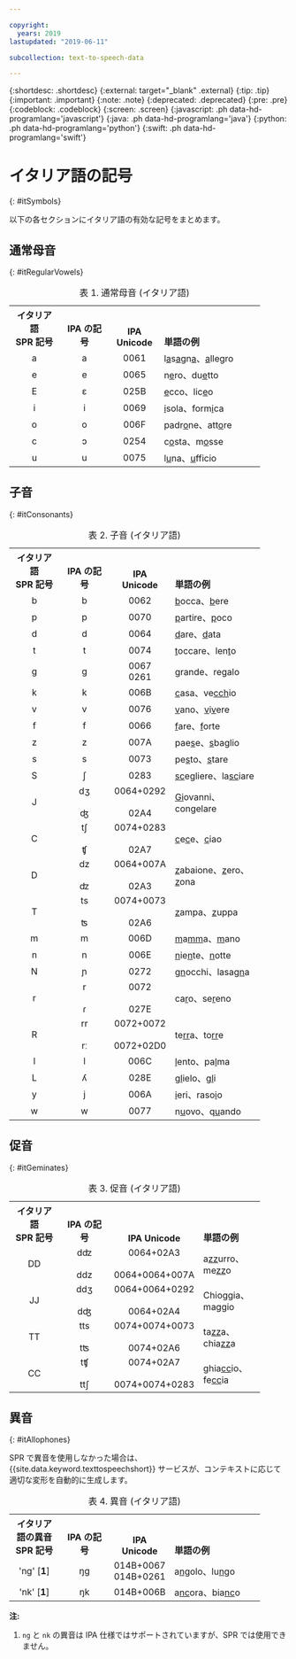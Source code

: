 ```yaml
---

copyright:
  years: 2019
lastupdated: "2019-06-11"

subcollection: text-to-speech-data

---
```


{:shortdesc: .shortdesc}
{:external: target="_blank" .external}
{:tip: .tip}
{:important: .important}
{:note: .note}
{:deprecated: .deprecated}
{:pre: .pre}
{:codeblock: .codeblock}
{:screen: .screen}
{:javascript: .ph data-hd-programlang='javascript'}
{:java: .ph data-hd-programlang='java'}
{:python: .ph data-hd-programlang='python'}
{:swift: .ph data-hd-programlang='swift'}

# イタリア語の記号
{: #itSymbols}

以下の各セクションにイタリア語の有効な記号をまとめます。

## 通常母音
{: #itRegularVowels}

<table style="width:90%">
  <caption>表 1. 通常母音 (イタリア語)</caption>
  <tr>
    <th style="width:20%; text-align:center; vertical-align:bottom">
      イタリア語<br/>SPR 記号
    </th>
    <th style="width:20%; text-align:center; vertical-align:bottom">
      IPA の記号
    </th>
    <th style="width:20%; text-align:center; vertical-align:bottom">
      IPA Unicode
    </th>
    <th style="text-align:left; vertical-align:bottom">
      単語の例
    </th>
  </tr>
  <tr>
    <td style="text-align:center">
      a
    </td>
    <td style="text-align:center">
      a
    </td>
    <td style="text-align:center">
      0061
    </td>
    <td>
      l<u>a</u>s<u>a</u>gn<u>a</u>、<u>a</u>llegro
    </td>
  </tr>
  <tr>
    <td style="text-align:center">
      e
    </td>
    <td style="text-align:center">
      e
    </td>
    <td style="text-align:center">
      0065
    </td>
    <td>
      n<u>e</u>ro、du<u>e</u>tto
    </td>
  </tr>
  <tr>
    <td style="text-align:center">
      E
    </td>
    <td style="text-align:center">
      &#603;
    </td>
    <td style="text-align:center">
      025B
    </td>
    <td>
      <u>e</u>cco、lic<u>e</u>o
    </td>
  </tr>
  <tr>
    <td style="text-align:center">
      i
    </td>
    <td style="text-align:center">
      i
    </td>
    <td style="text-align:center">
      0069
    </td>
    <td>
      <u>i</u>sola、form<u>i</u>ca
    </td>
  </tr>
  <tr>
    <td style="text-align:center">
      o
    </td>
    <td style="text-align:center">
      o
    </td>
    <td style="text-align:center">
      006F
    </td>
    <td>
      padr<u>o</u>ne、att<u>o</u>re
    </td>
  </tr>
  <tr>
    <td style="text-align:center">
      c
    </td>
    <td style="text-align:center">
      &#596;
    </td>
    <td style="text-align:center">
      0254
    </td>
    <td>
      c<u>o</u>sta、m<u>o</u>sse
    </td>
  </tr>
  <tr>
    <td style="text-align:center">
      u
    </td>
    <td style="text-align:center">
      u
    </td>
    <td style="text-align:center">
      0075
    </td>
    <td>
      l<u>u</u>na、<u>u</u>fficio
    </td>
  </tr>
</table>

## 子音
{: #itConsonants}

<table style="width:90%">
  <caption>表 2. 子音 (イタリア語)</caption>
  <tr>
    <th style="width:20%; text-align:center; vertical-align:bottom">
      イタリア語<br/>SPR 記号
    </th>
    <th style="width:20%; text-align:center; vertical-align:bottom">
      IPA の記号
    </th>
    <th style="width:20%; text-align:center; vertical-align:bottom">
      IPA Unicode
    </th>
    <th style="text-align:left; vertical-align:bottom">
      単語の例
    </th>
  </tr>
  <tr>
    <td style="text-align:center">
      b
    </td>
    <td style="text-align:center">
      b
    </td>
    <td style="text-align:center">
      0062
    </td>
    <td>
      <u>b</u>occa、<u>b</u>ere
    </td>
  </tr>
  <tr>
    <td style="text-align:center">
      p
    </td>
    <td style="text-align:center">
      p
    </td>
    <td style="text-align:center">
      0070
    </td>
    <td>
      <u>p</u>artire、<u>p</u>oco
    </td>
  </tr>
  <tr>
    <td style="text-align:center">
      d
    </td>
    <td style="text-align:center">
      d
    </td>
    <td style="text-align:center">
      0064
    </td>
    <td>
      <u>d</u>are、<u>d</u>ata
    </td>
  </tr>
  <tr>
    <td style="text-align:center">
      t
    </td>
    <td style="text-align:center">
      t
    </td>
    <td style="text-align:center">
      0074
    </td>
    <td>
      <u>t</u>occare、len<u>t</u>o
    </td>
  </tr>
  <tr>
    <td style="text-align:center">
      g
    </td>
    <td style="text-align:center">
      g
    </td>
    <td style="text-align:center">
      0067<br/>
      0261
    </td>
    <td>
      <u>g</u>rande、re<u>g</u>alo
    </td>
  </tr>
  <tr>
    <td style="text-align:center">
      k
    </td>
    <td style="text-align:center">
      k
    </td>
    <td style="text-align:center">
      006B
    </td>
    <td>
      <u>c</u>asa、ve<u>cch</u>io
    </td>
  </tr>
  <tr>
    <td style="text-align:center">
      v
    </td>
    <td style="text-align:center">
      v
    </td>
    <td style="text-align:center">
      0076
    </td>
    <td>
      <u>v</u>ano、<u>v</u>i<u>v</u>ere
    </td>
  </tr>
  <tr>
    <td style="text-align:center">
      f
    </td>
    <td style="text-align:center">
      f
    </td>
    <td style="text-align:center">
      0066
    </td>
    <td>
      <u>f</u>are、<u>f</u>orte
    </td>
  </tr>
  <tr>
    <td style="text-align:center">
      z
    </td>
    <td style="text-align:center">
      z
    </td>
    <td style="text-align:center">
      007A
    </td>
    <td>
      pae<u>s</u>e、<u>s</u>baglio
    </td>
  </tr>
  <tr>
    <td style="text-align:center">
      s
    </td>
    <td style="text-align:center">
      s
    </td>
    <td style="text-align:center">
      0073
    </td>
    <td>
      pe<u>s</u>to、<u>s</u>tare
    </td>
  </tr>
  <tr>
    <td style="text-align:center">
      S
    </td>
    <td style="text-align:center">
      &#643;
    </td>
    <td style="text-align:center">
      0283
    </td>
    <td>
      <u>sc</u>egliere、la<u>sc</u>iare
    </td>
  </tr>
  <tr>
    <td style="text-align:center">
      J
    </td>
    <td style="text-align:center">
      d&#658;<br/><br/>
      &#676;
    </td>
    <td style="text-align:center">
      0064+0292<br/><br/>
      02A4
    </td>
    <td>
      <u>Gi</u>ovanni、con<u>g</u>elare
    </td>
  </tr>
  <tr>
    <td style="text-align:center">
      C
    </td>
    <td style="text-align:center">
      t&#643;<br/><br/>
      &#679;
    </td>
    <td style="text-align:center">
      0074+0283<br/><br/>
      02A7
    </td>
    <td>
      <u>c</u>e<u>c</u>e、<u>c</u>iao
    </td>
  </tr>
  <tr>
    <td style="text-align:center">
      D
    </td>
    <td style="text-align:center">
      dz<br/><br/>
      &#675;
    </td>
    <td style="text-align:center">
      0064+007A<br/><br/>
      02A3
    </td>
    <td>
      <u>z</u>abaione、<u>z</u>ero、<u>z</u>ona
    </td>
  </tr>
  <tr>
    <td style="text-align:center">
      T
    </td>
    <td style="text-align:center">
      ts<br/><br/>
      &#678;
    </td>
    <td style="text-align:center">
      0074+0073<br/><br/>
      02A6
    </td>
    <td>
      <u>z</u>ampa、<u>z</u>uppa
    </td>
  </tr>
  <tr>
    <td style="text-align:center">
      m
    </td>
    <td style="text-align:center">
      m
    </td>
    <td style="text-align:center">
      006D
    </td>
    <td>
      <u>m</u>a<u>mm</u>a、<u>m</u>ano
    </td>
  </tr>
  <tr>
    <td style="text-align:center">
      n
    </td>
    <td style="text-align:center">
      n
    </td>
    <td style="text-align:center">
      006E
    </td>
    <td>
      <u>n</u>ie<u>n</u>te、<u>n</u>otte
    </td>
  </tr>
  <tr>
    <td style="text-align:center">
      N
    </td>
    <td style="text-align:center">
      &#626;
    </td>
    <td style="text-align:center">
      0272
    </td>
    <td>
      <u>gn</u>occhi、lasa<u>gn</u>a
    </td>
  </tr>
  <tr>
    <td style="text-align:center">
      r
    </td>
    <td style="text-align:center">
      r<br/><br/>
      &#638;
    </td>
    <td style="text-align:center">
      0072<br/><br/>
      027E
    </td>
    <td>
      ca<u>r</u>o、se<u>r</u>eno
    </td>
  </tr>
  <tr>
    <td style="text-align:center">
      R
    </td>
    <td style="text-align:center">
      rr<br/><br/>
      r&#720;
    </td>
    <td style="text-align:center">
      0072+0072<br/><br/>
      0072+02D0
    </td>
    <td>
      te<u>rr</u>a、to<u>rr</u>e
    </td>
  </tr>
  <tr>
    <td style="text-align:center">
      l
    </td>
    <td style="text-align:center">
      l
    </td>
    <td style="text-align:center">
      006C
    </td>
    <td>
      <u>l</u>ento、pa<u>l</u>ma
    </td>
  </tr>
  <tr>
    <td style="text-align:center">
      L
    </td>
    <td style="text-align:center">
      &#654;
    </td>
    <td style="text-align:center">
      028E
    </td>
    <td>
      <u>gl</u>ielo、<u>gl</u>i
    </td>
  </tr>
  <tr>
    <td style="text-align:center">
      y
    </td>
    <td style="text-align:center">
      j
    </td>
    <td style="text-align:center">
      006A
    </td>
    <td>
      <u>i</u>eri、raso<u>i</u>o
    </td>
  </tr>
  <tr>
    <td style="text-align:center">
      w
    </td>
    <td style="text-align:center">
      w
    </td>
    <td style="text-align:center">
      0077
    </td>
    <td>
      n<u>u</u>ovo、q<u>u</u>ando
    </td>
  </tr>
</table>

## 促音
{: #itGeminates}

<table style="width:90%">
  <caption>表 3. 促音 (イタリア語)</caption>
  <tr>
    <th style="width:20%; text-align:center; vertical-align:bottom">
      イタリア語<br/>SPR 記号
    </th>
    <th style="width:20%; text-align:center; vertical-align:bottom">
      IPA の記号
    </th>
    <th style="width:20%; text-align:center; vertical-align:bottom">
      IPA Unicode
    </th>
    <th style="text-align:left; vertical-align:bottom">
      単語の例
    </th>
  </tr>
  <tr>
    <td style="text-align:center">
      DD
    </td>
    <td style="text-align:center">
      d&#675;<br/><br/>
      ddz
    </td>
    <td style="text-align:center">
      0064+02A3<br/><br/>
      0064+0064+007A
    </td>
    <td>
      a<u>zz</u>urro、me<u>zz</u>o
    </td>
  </tr>
  <tr>
    <td style="text-align:center">
      JJ
    </td>
    <td style="text-align:center">
      dd&#658;<br/><br/>
      d&#676;
    </td>
    <td style="text-align:center">
      0064+0064+0292<br/><br/>
      0064+02A4
    </td>
    <td>
      Chio<u>gg</u>ia、ma<u>gg</u>io
    </td>
  </tr>
  <tr>
    <td style="text-align:center">
      TT
    </td>
    <td style="text-align:center">
      tts<br/><br/>
      t&#678;
    </td>
    <td style="text-align:center">
      0074+0074+0073<br/><br/>
      0074+02A6
    </td>
    <td>
      ta<u>zz</u>a、chia<u>zz</u>a
    </td>
  </tr>
  <tr>
    <td style="text-align:center">
      CC
    </td>
    <td style="text-align:center">
      t&#679;<br/><br/>
      tt&#643;
    </td>
    <td style="text-align:center">
      0074+02A7<br/><br/>
      0074+0074+0283
    </td>
    <td>
      ghia<u>cc</u>io、fe<u>cc</u>ia
    </td>
  </tr>
</table>

## 異音
{: #itAllophones}

SPR で異音を使用しなかった場合は、{{site.data.keyword.texttospeechshort}} サービスが、コンテキストに応じて適切な変形を自動的に生成します。

<table style="width:90%">
  <caption>表 4. 異音 (イタリア語)</caption>
  <tr>
    <th style="width:20%; text-align:center; vertical-align:bottom">
      イタリア語の異音<br/>SPR 記号
    </th>
    <th style="width:20%; text-align:center; vertical-align:bottom">
      IPA の記号
    </th>
    <th style="width:20%; text-align:center; vertical-align:bottom">
      IPA Unicode
    </th>
    <th style="text-align:left; vertical-align:bottom">
      単語の例
    </th>
  </tr>
  <tr>
    <td style="text-align:center">
      'ng' [<strong>1</strong>]
    </td>
    <td style="text-align:center">
      &#331;g
    </td>
    <td style="text-align:center">
      014B+0067<br/>
      014B+0261
    </td>
    <td>
      a<u>ng</u>olo、lu<u>ng</u>o
    </td>
  </tr>
  <tr>
    <td style="text-align:center">
      'nk' [<strong>1</strong>]
    </td>
    <td style="text-align:center">
      &#331;k
    </td>
    <td style="text-align:center">
      014B+006B
    </td>
    <td>
      a<u>nc</u>ora、bia<u>nc</u>o
    </td>
  </tr>
</table>

**注:**

1.  `ng` と `nk` の異音は IPA 仕様ではサポートされていますが、SPR では使用できません。
